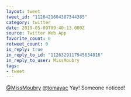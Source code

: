 ```yaml
---
layout: tweet
tweet_id: "1126421604387344385"
category: twitter
date: 2019-05-09T09:40:13.000Z
source: Twitter Web App
favorite_count: 0
retweet_count: 0
is_reply: true
in_reply_to_id: "1126329117945634816"
in_reply_to_user: MissMoubry
tags:
- tweet
---
```


[@MissMoubry](https://twitter.com/@MissMoubry) [@tomayac](https://twitter.com/@tomayac) Yay! Someone noticed!

